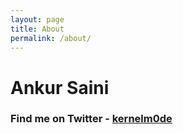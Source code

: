 ```yaml
---
layout: page
title: About
permalink: /about/
---
```


# Ankur Saini

### Find me on Twitter - [kernelm0de](https://twitter.com/kernelm0de)
